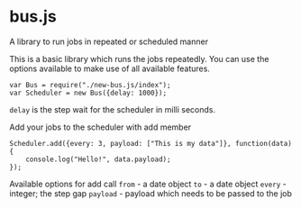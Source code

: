 # bus.js
A library to run jobs in repeated or scheduled manner

This is a basic library which runs the jobs repeatedly. You can use the options available to make use of all available features.
```
var Bus = require("./new-bus.js/index");
var Scheduler = new Bus({delay: 1000});
```

`delay` is the step wait for the scheduler in milli seconds.

Add your jobs to the scheduler with add member

```
Scheduler.add({every: 3, payload: ["This is my data"]}, function(data){
	console.log("Hello!", data.payload);
});
```

Available options for add call
`from` - a date object
`to` - a date object
`every` - integer; the step gap
`payload` - payload which needs to be passed to the job
